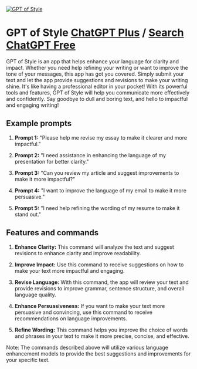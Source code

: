
[![GPT of Style](https://files.oaiusercontent.com/file-LYJl75X9ZsOiEEk8YEiiYiIQ?se=2123-10-18T23%3A42%3A07Z&sp=r&sv=2021-08-06&sr=b&rscc=max-age%3D31536000%2C%20immutable&rscd=attachment%3B%20filename%3D962219c1-3cf3-44a8-8fb8-7a57f6324209.png&sig=CioBq02Gf3341DAPG8Aj1IEm8IgalTSULdKA6PF0g60%3D)](https://chat.openai.com/g/g-0soVz1A9q-gpt-of-style)

# GPT of Style [ChatGPT Plus](https://chat.openai.com/g/g-0soVz1A9q-gpt-of-style) / [Search ChatGPT Free](https://gptcall.net/index.html#/?search=GPT%20of%20Style)

GPT of Style is an app that helps enhance your language for clarity and impact. Whether you need help refining your writing or want to improve the tone of your messages, this app has got you covered. Simply submit your text and let the app provide suggestions and revisions to make your writing shine. It's like having a professional editor in your pocket! With its powerful tools and features, GPT of Style will help you communicate more effectively and confidently. Say goodbye to dull and boring text, and hello to impactful and engaging writing!

## Example prompts

1. **Prompt 1:** "Please help me revise my essay to make it clearer and more impactful."

2. **Prompt 2:** "I need assistance in enhancing the language of my presentation for better clarity."

3. **Prompt 3:** "Can you review my article and suggest improvements to make it more impactful?"

4. **Prompt 4:** "I want to improve the language of my email to make it more persuasive."

5. **Prompt 5:** "I need help refining the wording of my resume to make it stand out."

## Features and commands

1. **Enhance Clarity:** This command will analyze the text and suggest revisions to enhance clarity and improve readability.

2. **Improve Impact:** Use this command to receive suggestions on how to make your text more impactful and engaging.

3. **Revise Language:** With this command, the app will review your text and provide revisions to improve grammar, sentence structure, and overall language quality.

4. **Enhance Persuasiveness:** If you want to make your text more persuasive and convincing, use this command to receive recommendations on language improvements.

5. **Refine Wording:** This command helps you improve the choice of words and phrases in your text to make it more precise, concise, and effective.

Note: The commands described above will utilize various language enhancement models to provide the best suggestions and improvements for your specific text.



